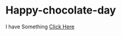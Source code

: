 # Happy-chocolate-day
<!DOCTYPE html>
<html lang="en">
  <head>
    <meta charset="UTF-8" />
    <meta name="viewport" content="width=device-width, initial-scale=1.0" />
    <title>UntoldCoding</title>
    <link rel="stylesheet" href="style.css" />
  </head>
  <body>
    <div class="discontinued"></div>
    <div class="main">
      <p>I have Something <a href="new.html">Click Here</a></p>
    </div>
  </body>
</html>

